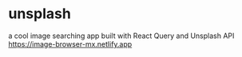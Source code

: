 # unsplash
a cool image searching app built with React Query and Unsplash API
https://image-browser-mx.netlify.app

